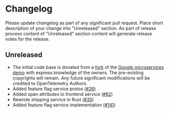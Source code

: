 # Changelog

Please update changelog as part of any significant pull request. Place short
description of your change into "Unreleased" section. As part of release process
content of "Unreleased" section content will generate release notes for the
release.

## Unreleased

* The initial code base is donated from a
  [fork](https://github.com/julianocosta89/opentelemetry-microservices-demo) of
  the [Google microservices
  demo](https://github.com/GoogleCloudPlatform/microservices-demo) with express
  knowledge of the owners. The pre-existing copyrights will remain. Any
  future significant modifications will be credited to OpenTelemetry Authors.
* Added feature flag service protos
  ([#26](https://github.com/open-telemetry/opentelemetry-demo-webstore/pull/26))
* Added span attributes to frontend service
  ([#82](https://github.com/open-telemetry/opentelemetry-demo-webstore/pull/82))
* Rewrote shipping service in Rust
  ([#35](https://github.com/open-telemetry/opentelemetry-demo-webstore/issues/35))
* Added feature flag service implementation
  ([#141](https://github.com/open-telemetry/opentelemetry-demo-webstore/pull/141))
